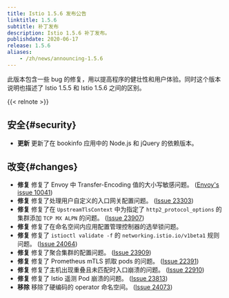 ```yaml
---
title: Istio 1.5.6 发布公告
linktitle: 1.5.6
subtitle: 补丁发布
description: Istio 1.5.6 补丁发布。
publishdate: 2020-06-17
release: 1.5.6
aliases:
    - /zh/news/announcing-1.5.6
---
```


此版本包含一些 bug 的修复，用以提高程序的健壮性和用户体验。同时这个版本说明也描述了 Istio 1.5.5 和 Istio 1.5.6 之间的区别。

{{< relnote >}}

## 安全{#security}

- **更新** 更新了在 bookinfo 应用中的 Node.js 和 jQuery 的依赖版本。

## 改变{#changes}

- **修复** 修复了 Envoy 中 Transfer-Encoding 值的大小写敏感问题。 ([Envoy's issue 10041](https://github.com/envoyproxy/envoy/issues/10041))
- **修复** 修复了处理用户自定义的入口网关配置问题。 ([Issue 23303](https://github.com/istio/istio/issues/23303))
- **修复** 修复了在 `UpstreamTlsContext` 中为指定了 `http2_protocol_options` 的集群添加 `TCP MX ALPN` 的问题。 ([Issue 23907](https://github.com/istio/istio/issues/23907))
- **修复** 修复了在命名空间内应用配置管理控制器的选举锁问题。
- **修复** 修复了 `istioctl validate -f` 的 `networking.istio.io/v1beta1` 规则问题。 ([Issue 24064](https://github.com/istio/istio/issues/24064))
- **修复** 修复了聚合集群的配置问题。 ([Issue 23909](https://github.com/istio/istio/issues/23909))
- **修复** 修复了 Prometheus mTLS 抓取 pods 的问题。 ([Issue 22391](https://github.com/istio/istio/issues/22391))
- **修复** 修复了主机出现重叠且未匹配时入口崩溃的问题。 ([Issue 22910](https://github.com/istio/istio/issues/22910))
- **修复** 修复了 Istio 遥测 Pod 崩溃的问题。 ([Issue 23813](https://github.com/istio/istio/issues/23813))
- **移除** 移除了硬编码的 operator 命名空间。 ([Issue 24073](https://github.com/istio/istio/issues/24073))
